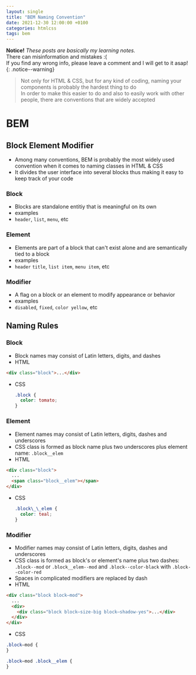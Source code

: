 ```yaml
---
layout: single
title: "BEM Naming Convention"
date: 2021-12-30 12:00:00 +0100
categories: htmlcss
tags: bem
---
```


**Notice!** _*These posts are basically my learning notes.*_  
There can misinformation and mistakes :(  
If you find any wrong info, please leave a comment and I will get to it asap!  
{: .notice--warning}

> Not only for HTML & CSS, but for any kind of coding, naming your components is probably the hardest thing to do  
> In order to make this easier to do and also to easily work with other people, there are conventions that are widely accepted

# BEM

## Block Element Modifier

- Among many conventions, BEM is probably the most widely used convention when it comes to naming classes in HTML & CSS
- It divides the user interface into several blocks thus making it easy to keep track of your code

### Block

- Blocks are standalone entitiy that is meaningful on its own
- examples
- `header`, `list`, `menu`, etc

### Element

- Elements are part of a block that can't exist alone and are semantically tied to a block
- examples
- `header` `title`, `list item`, `menu item`, etc

### Modifier

- A flag on a block or an element to modify appearance or behavior
- examples
- `disabled`, `fixed`, `color yellow`, etc

## Naming Rules

### Block

- Block names may consist of Latin letters, digits, and dashes
- HTML

```html
<div class="block">...</div>
```

- CSS
  ```css
  .block {
    color: tomato;
  }
  ```

### Element

- Element names may consist of Latin letters, digits, dashes and underscores
- CSS class is formed as block name plus two underscores plus element name: `.block__elem`
- HTML

```html
<div class="block">
  ...
  <span class="block__elem"></span>
</div>
```

- CSS
  ```css
  .block\_\_elem {
    color: teal;
  }
  ```

### Modifier

- Modifier names may consist of Latin letters, digits, dashes and underscores
- CSS class is formed as block's or element's name plus two dashes: `.block--mod` or `.block__elem--mod` and `.block--color-black` with `.block--color-red`
- Spaces in complicated modifiers are replaced by dash
- HTML

```html
<div class="block block—mod">
  ...
  <div>
    <div class="block block—size-big block—shadow-yes">...</div>
  </div>
</div>
```

- CSS

```css
.block—mod {
}

.block—mod .block__elem {
}
```
